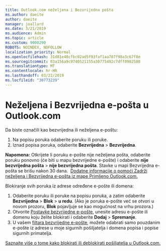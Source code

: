 ```yaml
---
title: Outlook.com neželjena i Bezvrijedna pošta
ms.author: daeite
author: daeite
manager: joallard
ms.date: 3/21/2019
ms.audience: Admin
ms.topic: article
ms.custom: 9000290
ROBOTS: NOINDEX, NOFOLLOW
localization_priority: Normal
ms.openlocfilehash: 31d81e48cfbc02ad5f93faf1aa707f98a3c67f8e
ms.sourcegitcommit: 03a156a9c9740521155a30775492c7dff0982588
ms.translationtype: MT
ms.contentlocale: hr-HR
ms.lasthandoff: 03/22/2019
ms.locfileid: "30773239"
---
```

# <a name="spam-and-junk-email-in-outlookcom"></a>Neželjena i Bezvrijedna e-pošta u Outlook.com

Da biste označili kao bezvrijedna ili neželjena e-poštu:

1. Na popisu poruka odaberite poruku ili poruke.
1. Iznad popisa poruka, odaberite **Bezvrijedna** > **Bezvrijedna**.

**Napomena:** Otkrijete li poruku e-pošte nije neželjena pošta, odaberite poruku ponovno (će biti u mapu bezvrijedne e-pošte) i odaberite **nije bezvrijedna pošta** > **nije bezvrijedna pošta**. Stavke u mapi Bezvrijedna e-pošta se brišu nakon 30 dana.  [Dodatne informacije o pomoći Zadrži neželjena i Bezvrijedna e-pošta iz mape Primljeno Outlook.com.](https://support.office.com/article/a3ece97b-82f8-4a5e-9ac3-e92fa6427ae4)

Blokiranje svih poruka iz adrese određene e-pošte ili domena:

1. Odaberite poruku ili poruke na popisu poruka, a zatim odaberite **Bezvrijedna** > **Blok** > **u redu**. (Ako je poruka e-pošte već se otvori u novom prozoru, **Blok** pojavljuje se kao mogućnost na vrhu prozora.)
1. Otvorite [Postavke bezvrijedne e-pošte](https://outlook.live.com/mail/options/mail/junkEmail/blockedSendersAndDomainsV2), unesite adresu e-pošte ili domenu koju želite blokirati i odaberite **Dodaj** > **Spremanje**.
1. U vašem [filtara bezvrijedne e-pošte](https://outlook.live.com/mail/options/mail/junkEmail/filtersOption), možete odabrati samo pouzdanim e-pošte iz adrese u moje sigurnih pošiljatelja i domena popisa i popise sigurnih primatelja.

[Saznajte više o tome kako blokirati ili deblokirati pošiljatelja u Outlook.com.](https://support.office.com/article/afba1c94-77bb-4f50-8b85-057cf52f4d5e)